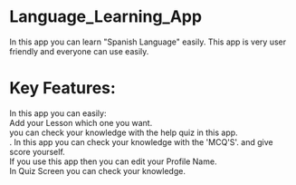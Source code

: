 # Language_Learning_App
In this app you can learn "Spanish Language" easily. This app is very user friendly and everyone can use easily.
<br>
# Key Features:
In this app you can easily:
<br>
Add your Lesson which one you want.<br>
you can check your knowledge with the help quiz in this app.<br>.
In this app you can check your knowledge with the 'MCQ'S'. and give score yourself.<br>
If you use this app then you can edit your Profile Name.<br>
In Quiz Screen you can check your knowledge.<br>
